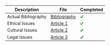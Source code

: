 | Description | File | Completed |
| ----------- | ---- | --------- |
| Actual Bibliography | [Bibliography](https://github.com/ACHarrison32/4991-Seminar-Social-Responsibilty/blob/main/Assignments/Bibliography_2/Bibliography%20%232.pdf) | <img src="https://github.com/ACHarrison32/4883-PT-Harrison/blob/main/index.png" width="10"> |
| Ethical Issues | [Article 1](https://github.com/ACHarrison32/4991-Seminar-Social-Responsibilty/blob/main/Assignments/Bibliography_2/Article1.pdf) | <img src="https://github.com/ACHarrison32/4883-PT-Harrison/blob/main/index.png" width="10"> |
| Cultural Issues | [Article 2](https://onlinelibrary.wiley.com/doi/epdf/10.1002/aepp.13104) | <img src="https://github.com/ACHarrison32/4883-PT-Harrison/blob/main/index.png" width="10"> |
| Legal Issues | [Article 3](https://web-s-ebscohost-com.msutexas.idm.oclc.org/ehost/detail/detail?vid=6&sid=3b2d4373-b85c-497a-b6cd-1422ece6f1a5%40redis&bdata=JkF1dGhUeXBlPWlwLGNvb2tpZSx1aWQmc2l0ZT1laG9zdC1saXZlJnNjb3BlPXNpdGU%3d#AN=146592640&db=a9h) | <img src="https://github.com/ACHarrison32/4883-PT-Harrison/blob/main/index.png" width="10"> |

